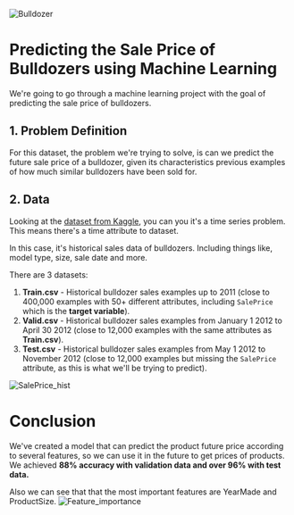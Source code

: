 
![Bulldozer](https://github.com/Sohaib18-12/bulldozer_sales_prediction/assets/114408167/7c8da532-bb96-4244-bf78-a56764bae42a)

# Predicting the Sale Price of Bulldozers using Machine Learning 

We're going to go through a machine learning project with the goal of predicting the sale price of bulldozers.

## 1. Problem Definition

For this dataset, the problem we're trying to solve, is can we predict the future sale price of a bulldozer, given its characteristics previous examples of how much similar bulldozers have been sold for.

## 2. Data

Looking at the [dataset from Kaggle](https://www.kaggle.com/c/bluebook-for-bulldozers/data), you can you it's a time series problem. This means there's a time attribute to dataset.

In this case, it's historical sales data of bulldozers. Including things like, model type, size, sale date and more.

There are 3 datasets:
1. **Train.csv** - Historical bulldozer sales examples up to 2011 (close to 400,000 examples with 50+ different attributes, including `SalePrice` which is the **target variable**).
2. **Valid.csv** - Historical bulldozer sales examples from January 1 2012 to April 30 2012 (close to 12,000 examples with the same attributes as **Train.csv**).
3. **Test.csv** - Historical bulldozer sales examples from May 1 2012 to November 2012 (close to 12,000 examples but missing the `SalePrice` attribute, as this is what we'll be trying to predict).


![SalePrice_hist](https://github.com/Sohaib18-12/bulldozer_sales_prediction/assets/114408167/aa41076e-566a-4bfb-9f5b-4ab5e2e325c5)

# Conclusion
We've created a model that can predict the product future price according to several features, so we can use it in the future to get prices of products. We achieved **88% accuracy with validation data and over 96% with test data.**

Also we can see that that the most important features are YearMade and ProductSize.
![Feature_importance](https://github.com/Sohaib18-12/bulldozer_sales_prediction/assets/114408167/1091c03f-c14a-4d4a-a5c2-ca85bcd90d88)
